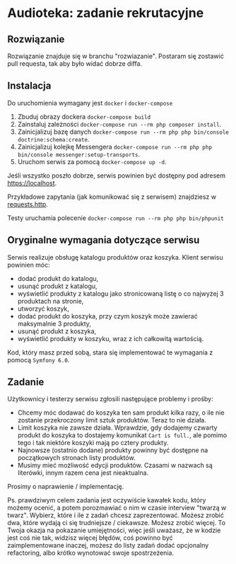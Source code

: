 # Audioteka: zadanie rekrutacyjne

## Rozwiązanie

Rozwiązanie znajduje się w branchu "rozwiazanie". Postaram się zostawić pull requesta, tak aby było widać dobrze diffa.

## Instalacja

Do uruchomienia wymagany jest `docker` i `docker-compose`

1. Zbuduj obrazy dockera `docker-compose build`
1. Zainstaluj zależności `docker-compose run --rm php composer install`.
1. Zainicjalizuj bazę danych `docker-compose run --rm php php bin/console doctrine:schema:create`.
1. Zainicjalizuj kolejkę Messengera `docker-compose run --rm php php bin/console messenger:setup-transports`.
1. Uruchom serwis za pomocą `docker-compose up -d`.

Jeśli wszystko poszło dobrze, serwis powinien być dostępny pod adresem 
[https://localhost](https://localhost).

Przykładowe zapytania (jak komunikować się z serwisem) znajdziesz w [requests.http](./requests.http).

Testy uruchamia polecenie `docker-compose run --rm php php bin/phpunit`

## Oryginalne wymagania dotyczące serwisu

Serwis realizuje obsługę katalogu produktów oraz koszyka. Klient serwisu powinien móc:

* dodać produkt do katalogu,
* usunąć produkt z katalogu,
* wyświetlić produkty z katalogu jako stronicowaną listę o co najwyżej 3 produktach na stronie,
* utworzyć koszyk,
* dodać produkt do koszyka, przy czym koszyk może zawierać maksymalnie 3 produkty,
* usunąć produkt z koszyka,
* wyświetlić produkty w koszyku, wraz z ich całkowitą wartością.

Kod, który masz przed sobą, stara się implementować te wymagania z pomocą `Symfony 6.0`.

## Zadanie

Użytkownicy i testerzy serwisu zgłosili następujące problemy i prośby:

* Chcemy móc dodawać do koszyka ten sam produkt kilka razy, o ile nie zostanie przekroczony limit sztuk produktów. Teraz to nie działa.
* Limit koszyka nie zawsze działa. Wprawdzie, gdy dodajemy czwarty produkt do koszyka to dostajemy komunikat `Cart is full.`, ale pomimo tego i tak niektóre koszyki mają po cztery produkty. 
* Najnowsze (ostatnio dodane) produkty powinny być dostępne na początkowych stronach listy produktów. 
* Musimy mieć możliwość edycji produktów. Czasami w nazwach są literówki, innym razem cena jest nieaktualna.

Prosimy o naprawienie / implementację.

Ps. prawdziwym celem zadania jest oczywiście kawałek kodu, który możemy ocenić, a potem porozmawiać o nim w czasie interview "twarzą w twarz". 
Wybierz, które i ile z zadań chcesz zaprezentować. Możesz zrobić dwa, które wydają ci się trudniejsze / ciekawsze. Możesz zrobić więcej.
To Twoja okazja na pokazanie umiejętności, więc jeśli uważasz, że w kodzie jest coś nie tak, widzisz więcej błędów, coś powinno być zaimplementowane
inaczej, możesz do listy zadań dodać opcjonalny refactoring, albo krótko wynotować swoje spostrzeżenia. 
